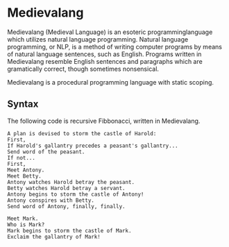 # Medievalang
Medievalang (Medieval Language) is an esoteric programminglanguage which utilizes natural language programming.
Natural language programming, or NLP, is a method of writing computer programs by means of natural language
sentences, such as English. Programs written in Medievalang resemble English sentences and paragraphs which
are gramatically correct, though sometimes nonsensical.

Medievalang is a procedural programming language with static scoping.
## Syntax

The following code is recursive Fibbonacci, written in Medievalang.

```
A plan is devised to storm the castle of Harold:
First,
If Harold's gallantry precedes a peasant's gallantry...
Send word of the peasant.
If not...
First,
Meet Antony.
Meet Betty.
Antony watches Harold betray the peasant.
Betty watches Harold betray a servant.
Antony begins to storm the castle of Antony!
Antony conspires with Betty.
Send word of Antony, finally, finally.

Meet Mark.
Who is Mark?
Mark begins to storm the castle of Mark.
Exclaim the gallantry of Mark!
```
